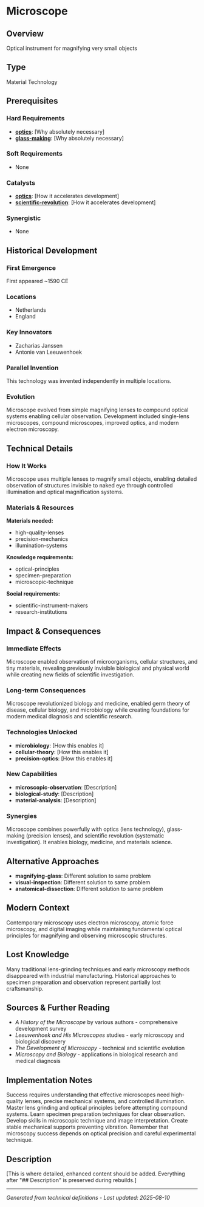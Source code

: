 # Microscope

## Overview
Optical instrument for magnifying very small objects

## Type
Material Technology

## Prerequisites

### Hard Requirements
- **[optics](../optics/README.md)**: [Why absolutely necessary]
- **[glass-making](../glass-making/README.md)**: [Why absolutely necessary]

### Soft Requirements
- None

### Catalysts
- **[optics](../optics/README.md)**: [How it accelerates development]
- **[scientific-revolution](../scientific-revolution/README.md)**: [How it accelerates development]

### Synergistic
- None

## Historical Development

### First Emergence
First appeared ~1590 CE

### Locations
- Netherlands
- England

### Key Innovators
- Zacharias Janssen
- Antonie van Leeuwenhoek

### Parallel Invention
This technology was invented independently in multiple locations.

### Evolution
Microscope evolved from simple magnifying lenses to compound optical systems enabling cellular observation. Development included single-lens microscopes, compound microscopes, improved optics, and modern electron microscopy.

## Technical Details

### How It Works
Microscope uses multiple lenses to magnify small objects, enabling detailed observation of structures invisible to naked eye through controlled illumination and optical magnification systems.

### Materials & Resources
**Materials needed:**
- high-quality-lenses
- precision-mechanics
- illumination-systems


**Knowledge requirements:**
- optical-principles
- specimen-preparation
- microscopic-technique


**Social requirements:**
- scientific-instrument-makers
- research-institutions

## Impact & Consequences

### Immediate Effects
Microscope enabled observation of microorganisms, cellular structures, and tiny materials, revealing previously invisible biological and physical world while creating new fields of scientific investigation.

### Long-term Consequences
Microscope revolutionized biology and medicine, enabled germ theory of disease, cellular biology, and microbiology while creating foundations for modern medical diagnosis and scientific research.

### Technologies Unlocked
- **microbiology**: [How this enables it]
- **cellular-theory**: [How this enables it]
- **precision-optics**: [How this enables it]

### New Capabilities
- **microscopic-observation**: [Description]
- **biological-study**: [Description]
- **material-analysis**: [Description]

### Synergies
Microscope combines powerfully with optics (lens technology), glass-making (precision lenses), and scientific revolution (systematic investigation). It enables biology, medicine, and materials science.

## Alternative Approaches
- **magnifying-glass**: Different solution to same problem
- **visual-inspection**: Different solution to same problem
- **anatomical-dissection**: Different solution to same problem

## Modern Context
Contemporary microscopy uses electron microscopy, atomic force microscopy, and digital imaging while maintaining fundamental optical principles for magnifying and observing microscopic structures.

## Lost Knowledge
Many traditional lens-grinding techniques and early microscopy methods disappeared with industrial manufacturing. Historical approaches to specimen preparation and observation represent partially lost craftsmanship.

## Sources & Further Reading
- *A History of the Microscope* by various authors - comprehensive development survey
- *Leeuwenhoek and His Microscopes* studies - early microscopy and biological discovery
- *The Development of Microscopy* - technical and scientific evolution
- *Microscopy and Biology* - applications in biological research and medical diagnosis

## Implementation Notes
Success requires understanding that effective microscopes need high-quality lenses, precise mechanical systems, and controlled illumination. Master lens grinding and optical principles before attempting compound systems. Learn specimen preparation techniques for clear observation. Develop skills in microscopic technique and image interpretation. Create stable mechanical supports preventing vibration. Remember that microscopy success depends on optical precision and careful experimental technique.

## Description








[This is where detailed, enhanced content should be added. Everything after "## Description" is preserved during rebuilds.]

---
*Generated from technical definitions - Last updated: 2025-08-10*
